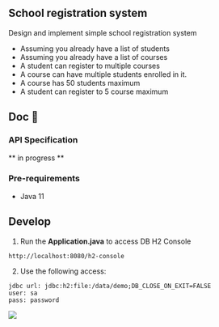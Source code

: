 School registration system
---
Design and implement simple school registration system
- Assuming you already have a list of students
- Assuming you already have a list of courses
- A student can register to multiple courses
- A course can have multiple students enrolled in it.
- A course has 50 students maximum
- A student can register to 5 course maximum



## Doc 📖️

### API Specification

** in progress **

### Pre-requirements
* Java 11

## Develop

  1) Run the **Application.java** to access DB H2 Console

    http://localhost:8080/h2-console

  2) Use the following access:

    jdbc url: jdbc:h2:file:/data/demo;DB_CLOSE_ON_EXIT=FALSE
    user: sa
    pass: password

![](doc/h2_console.png)
